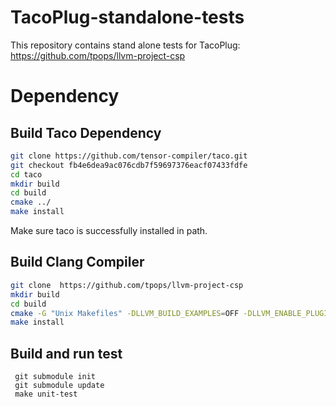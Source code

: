 # TacoPlug-standalone-tests

This repository contains stand alone tests for TacoPlug: https://github.com/tpops/llvm-project-csp


# Dependency



## Build Taco Dependency
```sh
git clone https://github.com/tensor-compiler/taco.git
git checkout fb4e6dea9ac076cdb7f59697376eacf07433fdfe
cd taco
mkdir build
cd build 
cmake ../ 
make install
```
Make sure taco is successfully installed in path.

## Build Clang Compiler

```sh
git clone  https://github.com/tpops/llvm-project-csp
mkdir build
cd build
cmake -G "Unix Makefiles" -DLLVM_BUILD_EXAMPLES=OFF -DLLVM_ENABLE_PLUGINS=ON  -DCLANG_BUILD_EXAMPLES=ON -DBUILD_SHARED_LIBS=ON -DLLVM_ENABLE_PROJECTS="clang;libcxx;libcxxabi;libunwind;" ../llvm
make install
```

## Build and run test
```
 git submodule init
 git submodule update
 make unit-test
```
